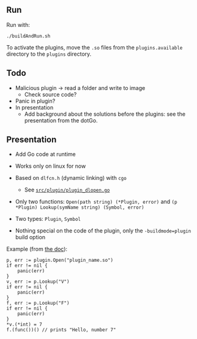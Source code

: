 ## Run

Run with:

```
./buildAndRun.sh
```

To activate the plugins, move the `.so` files from the
`plugins.available` directory to the `plugins` directory.

## Todo

- Malicious plugin -> read a folder and write to image
  - Check source code?
- Panic in plugin?
- In presentation
  - Add background about the solutions before the plugins: see the
    presentation from the dotGo.

## Presentation

- Add Go code at runtime
- Works only on linux for now
- Based on `dlfcn.h` (dynamic linking) with `cgo`
  - See [`src/plugin/plugin_dlopen.go`](https://tip.golang.org/src/plugin/plugin_dlopen.go)

- Only two functions: `Open(path string) (*Plugin, error)` and `(p
  *Plugin) Lookup(symName string) (Symbol, error)`
- Two types: `Plugin`, `Symbol`
- Nothing special on the code of the plugin, only the
  `-buildmode=plugin` build option

Example (from [the doc](https://tip.golang.org/pkg/plugin/)):
```
p, err := plugin.Open("plugin_name.so")
if err != nil {
	panic(err)
}
v, err := p.Lookup("V")
if err != nil {
	panic(err)
}
f, err := p.Lookup("F")
if err != nil {
	panic(err)
}
*v.(*int) = 7
f.(func())() // prints "Hello, number 7"
```
